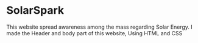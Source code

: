 # SolarSpark
This website spread awareness among the mass regarding Solar Energy.
I made the Header and body part of this website, Using HTML and CSS
